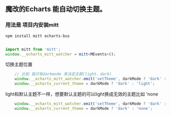 ## 魔改的Echarts 能自动切换主题。

### 用法是 项目内安装mitt
```npm
npm install mitt echarts-bus
```
```typescript main.ts 、main.js

import mitt from 'mitt';
window.__echarts_mitt_watcher = mitt<MEvents>();
```
切换主题位置
```typescript
    // 比如 我只有darkmode 来决定主题(light、dark) 
    window.__echarts_mitt_watcher.emit('setTheme', darkMode ? 'dark' : 'light');
    window.__echarts_current_theme = darkMode ? 'dark' : 'light';
```
light和默认主题不一样，想要默认主题的可以light换成无效的主题比如 'none

```typescript
    window.__echarts_mitt_watcher.emit('setTheme', darkMode ? 'dark' : 'none');
    window.__echarts_current_theme = darkMode ? 'dark' : 'none';
```
